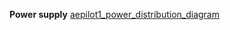 **Power supply**
[aepilot1_power_distribution_diagram](uploads/dc47fd3de612ebf299d0f5170f983c4f/aepilot1_power_distribution_diagram)
